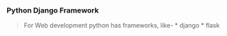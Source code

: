 ### **Python Django Framework**
> For Web development python has frameworks, like-
    * django
    * flask
